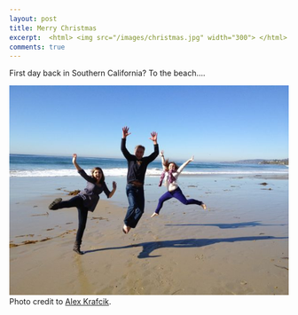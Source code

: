 ```yaml
---
layout: post
title: Merry Christmas
excerpt:  <html> <img src="/images/christmas.jpg" width="300"> </html>
comments: true
---
```


First day back in Southern California?  To the beach.... 

 <html> <img class="scale-with-grid" src="/images/christmas.jpg" width="600"> </html>
Photo credit to <a href="http://www.flickr.com/alexkrafcik"  target="_blank">Alex Krafcik</a>.